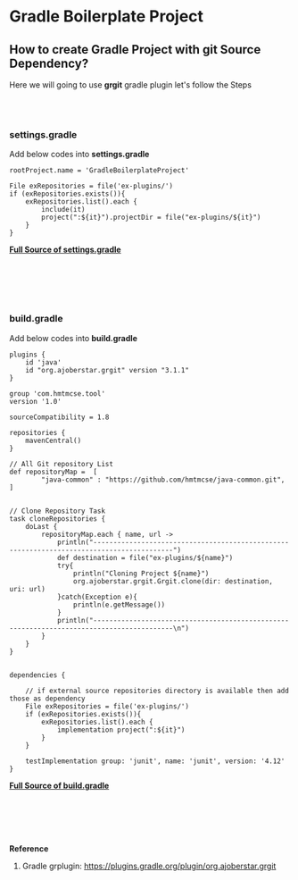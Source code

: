 # Gradle Boilerplate Project

## How to create Gradle Project with git Source Dependency?

Here we will going to use **grgit** gradle plugin let's follow the Steps



<br><br>

### settings.gradle 
Add below codes into **settings.gradle**

```
rootProject.name = 'GradleBoilerplateProject'

File exRepositories = file('ex-plugins/')
if (exRepositories.exists()){
    exRepositories.list().each {
        include(it)
        project(":${it}").projectDir = file("ex-plugins/${it}")
    }
}
```

**[Full Source of settings.gradle](https://github.com/hmtmcse-com/gradle-boilerplate-project/blob/master/settings.gradle)**



<br><br><br><br>

### build.gradle
Add below codes into **build.gradle**

```
plugins {
    id 'java'
    id "org.ajoberstar.grgit" version "3.1.1"
}

group 'com.hmtmcse.tool'
version '1.0'

sourceCompatibility = 1.8

repositories {
    mavenCentral()
}

// All Git repository List 
def repositoryMap =  [
        "java-common" : "https://github.com/hmtmcse/java-common.git",
]


// Clone Repository Task
task cloneRepositories {
    doLast {
        repositoryMap.each { name, url ->
            println("------------------------------------------------------------------------------------------")
            def destination = file("ex-plugins/${name}")
            try{
                println("Cloning Project ${name}")
                org.ajoberstar.grgit.Grgit.clone(dir: destination, uri: url)
            }catch(Exception e){
                println(e.getMessage())
            }
            println("------------------------------------------------------------------------------------------\n")
        }
    }
}


dependencies {

    // if external source repositories directory is available then add those as dependency
    File exRepositories = file('ex-plugins/')
    if (exRepositories.exists()){
        exRepositories.list().each {
            implementation project(":${it}")
        }
    }
    
    testImplementation group: 'junit', name: 'junit', version: '4.12'
}
```


**[Full Source of build.gradle](https://github.com/hmtmcse-com/gradle-boilerplate-project/blob/master/build.gradle)**











<br><br><br><br>

**Reference**
1. Gradle grplugin: https://plugins.gradle.org/plugin/org.ajoberstar.grgit
